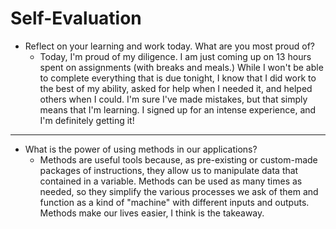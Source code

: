 # Self-Evaluation

- Reflect on your learning and work today. What are you most proud of?
  * Today, I'm proud of my diligence. I am just coming up on 13 hours spent on assignments (with breaks and meals.) While I won't be able to complete everything that is due tonight, I know that I did work to the best of my ability, asked for help when I needed it, and helped others when I could. I'm sure I've made mistakes, but that simply means that I'm learning. I signed up for an intense experience, and I'm definitely getting it!
---
- What is the power of using methods in our applications?
  * Methods are useful tools because, as pre-existing or custom-made packages of instructions, they allow us to manipulate data that contained in a variable. Methods can be used as many times as needed, so they simplify the various processes we ask of them and function as a kind of "machine" with different inputs and outputs. Methods make our lives easier, I think is the takeaway.